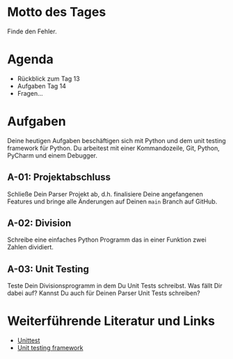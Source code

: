 # Motto des Tages

Finde den Fehler.

# Agenda

- Rückblick zum Tag 13
- Aufgaben Tag 14
- Fragen...

# Aufgaben

Deine heutigen Aufgaben beschäftigen sich mit Python und dem unit testing framework für Python. Du arbeitest mit einer Kommandozeile, Git, Python, PyCharm und einem Debugger.

## A-01: Projektabschluss

Schließe Dein Parser Projekt ab, d.h. finalisiere Deine angefangenen Features und bringe alle Änderungen auf Deinen `main` Branch auf GitHub.

## A-02: Division

Schreibe eine einfaches Python Programm das in einer Funktion zwei Zahlen dividiert.

## A-03: Unit Testing

Teste Dein Divisionsprogramm in dem Du Unit Tests schreibst. Was fällt Dir dabei auf? Kannst Du auch für Deinen Parser Unit Tests schreiben?

# Weiterführende Literatur und Links

- [Unittest](https://de.wikipedia.org/wiki/Modultest)
- [Unit testing framework](https://docs.python.org/3/library/unittest.html)
